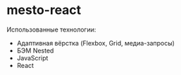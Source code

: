 # mesto-react

Использованные технологии:

* Адаптивная вёрстка (Flexbox, Grid, медиа-запросы)
* БЭМ Nested
* JavaScript
* React